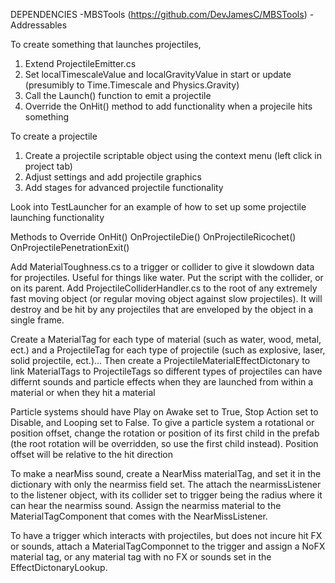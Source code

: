 DEPENDENCIES
-MBSTools (https://github.com/DevJamesC/MBSTools)
-Addressables

To create something that launches projectiles, 
1. Extend ProjectileEmitter.cs
2. Set localTimescaleValue and localGravityValue in start or update (presumibly to Time.Timescale and Physics.Gravity)
3. Call the Launch() function to emit a projectile
4. Override the OnHit() method to add functionality when a projecile hits something

To create a projectile
1. Create a projectile scriptable object using the context menu (left click in project tab)
2. Adjust settings and add projectile graphics
3. Add stages for advanced projectile functionality

Look into TestLauncher for an example of how to set up some projectile launching functionality

Methods to Override
OnHit()
OnProjectileDie()
OnProjectileRicochet()
OnProjectilePenetrationExit()

Add MaterialToughness.cs to a trigger or collider to give it slowdown data for projectiles. Useful for things like water. Put the script with the collider, or on its parent.
Add ProjectileColliderHandler.cs to the root of any extremely fast moving object (or regular moving object against slow projectiles). It will destroy and be hit by any projectiles that are enveloped by the object in a single frame.

Create a MaterialTag for each type of material (such as water, wood, metal, ect.) and a ProjectileTag for each type of projectile (such as explosive, laser, solid projectile, ect.)...
Then create a ProjectileMaterialEffectDictonary to link MaterialTags to ProjectileTags so different types of projectiles can have differnt sounds and particle effects when they are launched from within a material or when they hit a material

Particle systems should have Play on Awake set to True, Stop Action set to Disable, and Looping set to False.
To give a particle system a rotational or position offset, change the rotation or position of its first child in the prefab (the root rotation will be overridden, so use the first child instead). Position offset will be relative to the hit direction

To make a nearMiss sound, create a NearMiss materialTag, and set it in the dictionary with only the nearmiss field set. The attach the nearmissListener to the listener object, with its collider set to trigger being the radius where it can hear the nearmiss sound. Assign the nearmiss material to the MaterialTagComponent that comes with the NearMissListener.

To have a trigger which interacts with projectiles, but does not incure hit FX or sounds, attach a MaterialTagComponnet to the trigger and assign a NoFX material tag, or any material tag with no FX or sounds set in the EffectDictonaryLookup.
